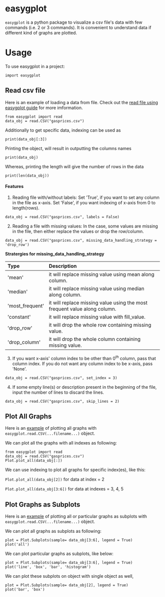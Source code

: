 # easygplot
`easygplot` is a python package to visualize a csv file's data with few commands (i.e. 2 or 3 commands). It is convenient to understand data if different kind of graphs are plotted.

# Usage

To use easygplot in a project:

`import easygplot`

## Read csv file

Here is an example of loading a data from file. Check out the [read file using easygplot guide](https://github.com/gsharansingh/easygplot/blob/main/read_file.ipynb) for more imformation.

```
from easygplot import read
data_obj = read.CSV("gasprices.csv")
```

Additionally to get specific data, indexing can be used as

```
print(data_obj[:3])
```

Printing the object, will result in outputting the columns names

```
print(data_obj)
```

Whereas, printing the length will give the number of rows in the data

```
print(len(data_obj))
```

#### Features

1. Reading file with/without labels: Set 'True', if you want to set any column in the file as x-axis. Set 'False', if you want indexing of x-axis from 0 to length(rows).

```
data_obj = read.CSV("gasprices.csv", labels = False)
```

2. Reading a file with missing values: In the case, some values are missing in the file, then either replace the values or drop the row/column.

```
data_obj = read.CSV("gasprices.csv", missing_data_handling_strategy = 'drop_row')
```

**Stratergies for missing_data_handling_strategy**

|Type|Description|
|:-----|:-------|
|'mean'|it will replace missing value using mean along column.|
|'median'|it will replace missing value using median along column.|
|'most_frequent'|it will replace missing value using the most frequent value along column.|
|'constant'|it will replace missing value with fill_value.|
|'drop_row'|it will drop the whole row containing missing value.|
|'drop_column'|it will drop the whole column containing missing value.|

3. If you want x-axis' column index to be other than ${0^{th}}$ column, pass that column index. If you do not want any column index to be x-axis, pass 'None'.

```
data_obj = read.CSV("gasprices.csv", set_index = 3)
```

4. If some empty line(s) or description present in the beginning of the file, input the number of lines to discard the lines. 

```
data_obj = read.CSV("gasprices.csv", skip_lines = 2)
```

## Plot All Graphs

Here is an [example](https://github.com/gsharansingh/easygplot/blob/main/plot_all.ipynb) of plotting all graphs with `easygplot.read.CSV(...filename...)` object.

We can plot all the graphs with all indexes as following:

```
from easygplot import read
data_obj = read.CSV("gasprices.csv")
Plot.plot_all(data_obj[:])
```

We can use indexing to plot all graphs for specific index(es), like this:

`Plot.plot_all(data_obj[2])` for data at index = 2

`Plot.plot_all(data_obj[3:6])` for data at indexes = 3, 4, 5

## Plot Graphs as Subplots

Here is an [example](https://github.com/gsharansingh/easygplot/blob/main/plot_subplots.ipynb) of plotting all or particular graphs as subplots with `easygplot.read.CSV(...filename...)` object.

We can plot all graphs as subplots as following:

```
plot = Plot.Subplots(sample= data_obj[3:6], legend = True)
plot('all')
```

We can plot particular graphs as subplots, like below:

```
plot = Plot.Subplots(sample= data_obj[3:6], legend = True)
plot('line', 'box', 'bar', 'histogram')
```

We can plot these subplots on object with single object as well,

```
plot = Plot.Subplots(sample= data_obj[2], legend = True)
plot('bar', 'box')
```